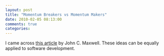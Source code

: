 ```yaml
---
layout: post
title: "Momentum Breakers vs Momentum Makers"
date: 2010-02-05 08:13:00
comments: true
categories: 
---
```


I came across <a title="Momentum Breakers vs Momentum Makers" href="http://www.giantimpact.com/articles/read/article_momentum_breakers_vs_momentum_makers/">this article</a> by John C. Maxwell. These ideas can be equally applied to software development.
